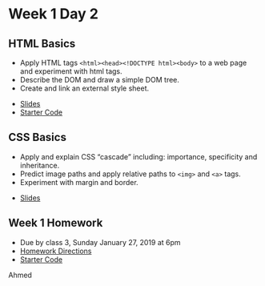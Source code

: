 # Week 1 Day 2

## HTML Basics

*	Apply HTML tags ```<html><head><!DOCTYPE html><body>``` to a web page and experiment with html tags.
*	Describe the DOM and draw a simple DOM tree.
*	Create and link an external style sheet.

-  [Slides](html_basics/slides.md)
-  [Starter Code](html_basics/starter_code)

## CSS Basics

*	Apply and explain CSS “cascade” including: importance, specificity and inheritance.
*	Predict image paths and apply relative paths to ```<img>``` and ```<a>``` tags.
*	Experiment with margin and border.

-  [Slides](css_basics/slides.md)

## Week 1 Homework

*  Due by class 3, Sunday January 27, 2019 at 6pm
*  [Homework Directions](Assignment/README.md)
*  [Starter Code](Assignment/starter_code)

Ahmed